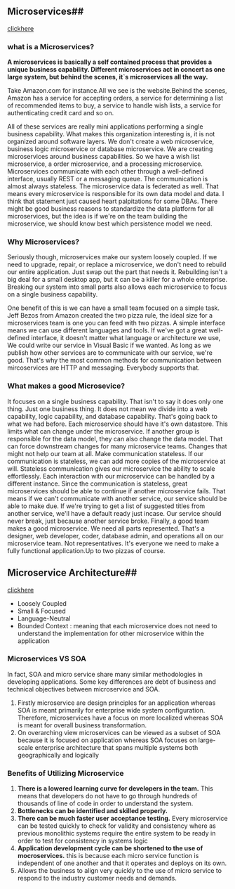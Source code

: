 ## Microservices##

[clickhere](https://www.youtube.com/watch?v=PY9xSykods4)

### what is a Microservices?

**A microservices is basically a self contained process that provides a unique business capability. Different microservices act in concert as one large system, but behind the scenes, it`s microservices all the way.**

Take Amazon.com for instance.All we see is the website.Behind the scenes, Amazon has a service for accepting orders, a service for determining a list of recommended items to buy, a service to handle wish lists, a service for authenticating credit card and so on.

All of these services are really mini applications performing a single business capability. What makes this organization interesting is, it is not organized around software layers. We don't create a web microservice, business logic microservice or database microservice. We are creating microservices around business capabilities. So we have a wish list microservice, a order microservice, and a processing microservice. Microservices communicate with each other through a well-defined interface, usually REST or a messaging queue. The communication is almost always stateless. The microservice data is federated as well. That means every microservice is responsible for its own data model and data. I think that statement just caused heart palpitations for some DBAs. There might be good business reasons to standardize the data platform for all microservices, but the idea is if we're on the team building the microservice, we should know best which persistence model we need.

### Why Microservices?

Seriously though, microservices make our system loosely coupled. If we need to upgrade, repair, or replace a microservice, we don't need to rebuild our entire application. Just swap out the part that needs it. Rebuilding isn't a big deal for a small desktop app, but it can be a killer for a whole enterprise. Breaking our system into small parts also allows each microservice to focus on a single business capability.

One benefit of this is we can have a small team focused on a simple task. Jeff Bezos from Amazon created the two pizza rule, the ideal size for a microservices team is one you can feed with two pizzas. A simple interface means we can use different languages and tools. If we've got a great well-defined interface, it doesn't matter what language or architecture we use, We could write our service in Visual Basic if we wanted. As long as we publish how other services are to communicate with our service, we're good. That's why the most common methods for communication between mircoservices are HTTP and messaging. Everybody supports that. 

### What makes a good Microsevice?

It focuses on a single business capability. That isn't to say it does only one thing. Just one business thing. It does not mean we divide into a web capability, logic capability, and database capability. That's going back to what we had before. Each microservice should have it's own datastore. This limits what can change under the microservice. If another group is responsible for the data model, they can also change the data model. That can force downstream changes for many microservice teams. Changes that might not help our team at all. Make communication stateless. If our communication is stateless, we can add more copies of the microservice at will. Stateless communication gives our microservice the ability to scale effortlessly. Each interaction with our microservice can be handled by a different instance. Since the communication is stateless, great microservices should be able to continue if another microservice fails. That means if we can't communicate with another service, our service should be able to make due. If we're trying to get a list of suggested titles from another service, we'll have a default ready just incase. Our service should never break, just because another service broke. Finally, a good team makes a good microservice. We need all parts represented. That's a designer, web developer, coder, database admin, and operations all on our microservice team. Not representatives. It's everyone we need to make a fully functional application.Up to two pizzas of course. 



## Microservice Architecture##

[clickhere](https://www.youtube.com/watch?v=QAvYmDeA-mg)

- Loosely Coupled
- Small & Focused
- Language-Neutral
- Bounded Context : meaning that each microservice does not need to understand the implementation for other microservice within the application

### Microservices VS SOA

In fact, SOA and micro service share many similar methodologies in developing applications. Some key differences are debt of business and technical objectives between microservice and SOA.

1. Firstly microservice are design principles for an application whereas SOA is meant primarily for enterprise wide system configuration. Therefore, microservices have a focus on more localized whereas SOA is meant for overall business transformation.
2. On overarching view microservices can be viewed as a subset of SOA because it is focused on application whereas SOA focuses on large-scale enterprise architecture that spans multiple systems both geographically and logically

### Benefits of Utilizing Microservice

1. **There is a lowered learning curve for developers in the team.** This means that developers do not have to go through hundreds of thousands of line of code in order to understand the system.
2. **Bottlenecks can be identified and skilled properly.** 
3. **There can be much faster user acceptance testing.** Every microservice can be tested quickly to check for validity and consistency where as previous monolithic systems require the entire system to be ready in order to test for consistency in systems logic
4. **Application development cycle can be shortened to the use of mocroservices.** this is because each micro service function is independent of one another and that it operates and deploys on its own.
5. Allows the business to align very quickly to the use of micro service to respond to the industry  customer needs and demands.
